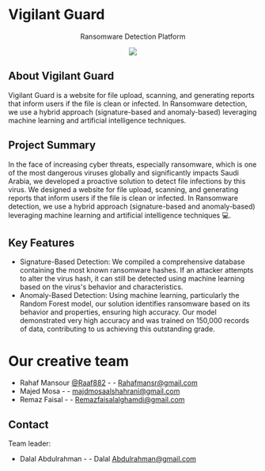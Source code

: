 # Vigilant Guard
<p align="center">Ransomware Detection Platform</p>
<p align="center">
<image src="https://github.com/Raaf882/Vigilant-Guard/blob/main/images/Vigilant%20Guard.png"></p>


## About Vigilant Guard

Vigilant Guard is a website for file upload, scanning, and generating reports that inform users if the file is clean or infected. 
In Ransomware detection, we use a hybrid approach (signature-based and anomaly-based) leveraging machine learning and artificial intelligence techniques.


## Project Summary
In the face of increasing cyber threats, especially ransomware, which is one of the most dangerous viruses globally and significantly impacts Saudi Arabia, we developed a proactive solution to detect file infections by this virus.
We designed a website for file upload, scanning, and generating reports that inform users if the file is clean or infected. In Ransomware detection, we use a hybrid approach (signature-based and anomaly-based) leveraging machine learning and artificial intelligence techniques 💻.

## Key Features
- Signature-Based Detection: We compiled a comprehensive database containing the most known ransomware hashes. If an attacker attempts to alter the virus hash, it can still be detected using machine learning based on the virus's behavior and characteristics.
- Anomaly-Based Detection: Using machine learning, particularly the Random Forest model, our solution identifies ransomware based on its behavior and properties, ensuring high accuracy.
Our model demonstrated very high accuracy and was trained on 150,000 records of data, contributing to us achieving this outstanding grade.

####
# Our creative team
- Rahaf Mansour [@Raaf882](https://github.com/Raaf882) - - Rahafmansr@gmail.com
- Majed Mosa - - majdmosaalshahrani@gmail.com
- Remaz Faisal - - Remazfaisalalghamdi@gmail.com


## Contact 
Team leader:
- Dalal Abdulrahman - - Dalal Abdulrahman@gmail.com


